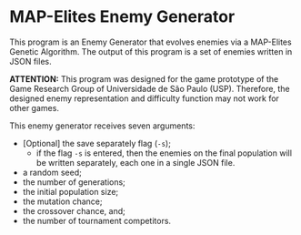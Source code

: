 # MAP-Elites Enemy Generator

This program is an Enemy Generator that evolves enemies via a MAP-Elites Genetic
Algorithm.
The output of this program is a set of enemies written in JSON files.

**ATTENTION:**
This program was designed for the game prototype of the Game Research Group of
Universidade de São Paulo (USP).
Therefore, the designed enemy representation and difficulty function may not
work for other games.

This enemy generator receives seven arguments:
- [Optional] the save separately flag (`-s`);
  * if the flag `-s` is entered,  then the enemies on the final population
    will be written separately, each one in a single JSON file.
- a random seed;
- the number of generations;
- the initial population size;
- the mutation chance;
- the crossover chance, and;
- the number of tournament competitors.